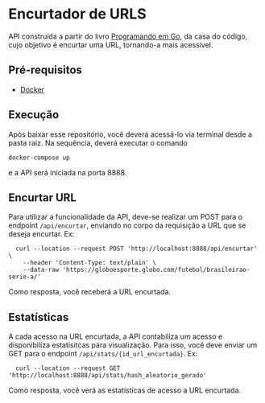 # Encurtador de URLS

API construída a partir do livro [Programando em Go](https://www.casadocodigo.com.br/products/livro-google-go), da casa do código, cujo objetivo é encurtar uma URL, tornando-a mais acessível.

## Pré-requisitos
* [Docker](https://www.docker.com/)

## Execução

Após baixar esse repositório, você deverá acessá-lo via terminal desde a pasta raiz. Na sequência, deverá executar o comando
```
docker-compose up
```
e a API será iniciada na porta 8888.

## Encurtar URL

Para utilizar a funcionalidade da API, deve-se realizar um POST para o endpoint `/api/encurtar`, enviando no corpo da requisição a URL que se deseja encurtar. Ex:
```
  curl --location --request POST 'http://localhost:8888/api/encurtar' \
    --header 'Content-Type: text/plain' \
    --data-raw 'https://globoesporte.globo.com/futebol/brasileirao-serie-a/'
```

Como resposta, você receberá a URL encurtada.

## Estatísticas

A cada acesso na URL encurtada, a API contabiliza um acesso e disponibiliza estatísitcas para visualização. Para isso, você deve enviar um GET para o endpoint `/api/stats/{id_url_encurtada}`. Ex:
```
  curl --location --request GET 'http://localhost:8888/api/stats/hash_aleatorio_gerado'
```

Como resposta, você verá as estatísticas de acesso a URL encurtada.